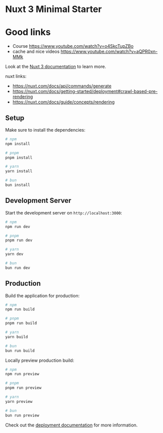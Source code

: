 # Nuxt 3 Minimal Starter


# Good links

-  Course  https://www.youtube.com/watch?v=o4SkcTupZBo
- cache and nice videos https://www.youtube.com/watch?v=aQPR0xn-MMk

Look at the [Nuxt 3 documentation](https://nuxt.com/docs/getting-started/introduction) to learn more.


nuxt links:

- https://nuxt.com/docs/api/commands/generate
- https://nuxt.com/docs/getting-started/deployment#crawl-based-pre-rendering
- https://nuxt.com/docs/guide/concepts/rendering

## Setup

Make sure to install the dependencies:

```bash
# npm
npm install

# pnpm
pnpm install

# yarn
yarn install

# bun
bun install
```

## Development Server

Start the development server on `http://localhost:3000`:

```bash
# npm
npm run dev

# pnpm
pnpm run dev

# yarn
yarn dev

# bun
bun run dev
```

## Production

Build the application for production:

```bash
# npm
npm run build

# pnpm
pnpm run build

# yarn
yarn build

# bun
bun run build
```

Locally preview production build:

```bash
# npm
npm run preview

# pnpm
pnpm run preview

# yarn
yarn preview

# bun
bun run preview
```

Check out the [deployment documentation](https://nuxt.com/docs/getting-started/deployment) for more information.
